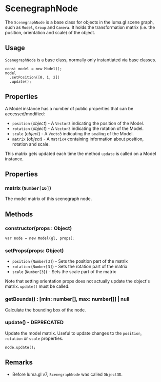 # ScenegraphNode

The `ScenegraphNode` is a base class for objects in the luma.gl scene graph, such as `Model`, `Group` and `Camera`. It holds the transformation matrix (i.e. the position, orientation and scale) of the object.

## Usage

`ScenegraphNode` is a base class, normally only instantiated via base classes.

```
const model = new Model();
model
  .setPosition([0, 1, 2])
  .update();
```

## Properties

A Model instance has a number of public properties that can be accessed/modified:

- `position` (_object_) - A `Vector3` indicating the position of the Model.
- `rotation` (_object_) - A `Vector3` indicating the rotation of the Model.
- `scale` (_object_) - A `Vecto3` indicating the scaling of the Model.
- `matrix` (_object_) - A `Matrix4` containing information about position, rotation and scale.

This matrix gets updated each time the method `update` is called on a Model instance.

## Properties

### matrix (`Number[16]`)

The model matrix of this scenegraph node.

## Methods

### constructor(props : Object)

```
var node = new Model(gl, props);
```

### setProps(props: Object)

- `position` (`Number[3]`) - Sets the position part of the matrix
- `rotation` (`Number[3]`) - Sets the rotation part of the matrix
- `scale` (`Number[3]`) - Sets the scale part of the matrix

Note that setting orientation props does not actually update the object's matrix. `update()` must be called.

### getBounds() : [min: number[], max: number[]] | null

Calculate the bounding box of the node.

### update() - DEPRECATED

Update the model matrix. Useful to update changes to the `position`, `rotation` or `scale` properties.

```
node.update();
```

## Remarks

- Before luma.gl v7, `ScenegraphNode` was called `Object3D`.
